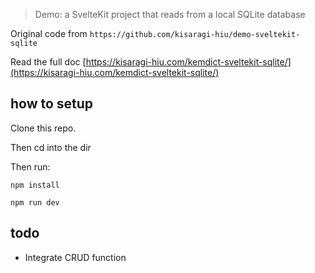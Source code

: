 > Demo: a SvelteKit project that reads from a local SQLite database

Original code from `https://github.com/kisaragi-hiu/demo-sveltekit-sqlite`

Read the full doc [https://kisaragi-hiu.com/kemdict-sveltekit-sqlite/](https://kisaragi-hiu.com/kemdict-sveltekit-sqlite/)

## how to setup

Clone this repo.

Then cd into the dir 

Then run:

```
npm install

npm run dev
```

## todo

- Integrate CRUD function
